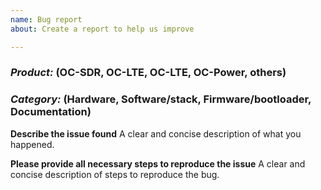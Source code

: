 ```yaml
---
name: Bug report
about: Create a report to help us improve

---
```


### *Product:* (OC-SDR, OC-LTE, OC-LTE, OC-Power, others)
      
### *Category:* (Hardware, Software/stack, Firmware/bootloader, Documentation)
   
**Describe the issue found**
A clear and concise description of what you happened. 

**Please provide all necessary steps to reproduce the issue**
A clear and concise description of steps to reproduce the bug.
